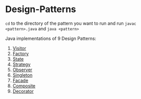 # Design-Patterns
`cd` to the directory of the pattern you want to run and run `javac <pattern>.java` and `java <pattern>`

Java implementations of 9 Design Patterns:
1. [Visitor](https://github.com/NLmeng/Design-Patterns/blob/main/BEHAVIORAL%20PATTERN/visitor/visitor.java)
2. [Factory](https://github.com/NLmeng/Design-Patterns/blob/main/CREATIONAL%20PATTERN/factory/factory.java)
3. [State](https://github.com/NLmeng/Design-Patterns/blob/main/BEHAVIORAL%20PATTERN/state/state.java)
4. [Strategy](https://github.com/NLmeng/Design-Patterns/blob/main/BEHAVIORAL%20PATTERN/strategy/strategy.java)
5. [Observer](https://github.com/NLmeng/Design-Patterns/blob/main/BEHAVIORAL%20PATTERN/observer/observer.java)
6. [Singleton](https://github.com/NLmeng/Design-Patterns/blob/main/CREATIONAL%20PATTERN/singleton/singleton.java)
7. [Facade](https://github.com/NLmeng/Design-Patterns/blob/main/STRUCTURAL%20PATTERN/facade/facade.java)
8. [Composite](https://github.com/NLmeng/Design-Patterns/blob/main/STRUCTURAL%20PATTERN/composite/comp.java)
9. [Decorator](https://github.com/NLmeng/Design-Patterns/blob/main/STRUCTURAL%20PATTERN/decorator/decor.java)